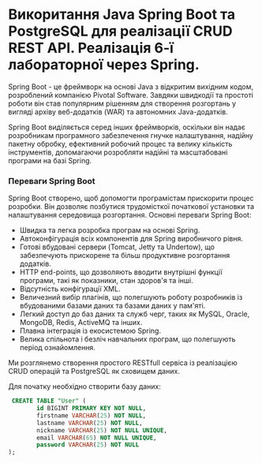# Викоритання Java Spring Boot та PostgreSQL для реалізації CRUD REST API. Реалізація 6-ї лабораторної через Spring. 

Spring Boot - це фреймворк на основі Java з відкритим вихідним кодом, 
розроблений компанією Pivotal Software. Завдяки швидкодії та простоті роботи 
він став популярним рішенням для створення розгортань у вигляді архіву веб-додатків 
(WAR) та автономних Java-додатків. 

Spring Boot виділяється серед інших фреймворків, оскільки він надає розробникам 
програмного забезпечення гнучке налаштування, надійну пакетну обробку, ефективний 
робочий процес та велику кількість інструментів, допомагаючи розробляти надійні та 
масштабовані програми на базі Spring.

### Переваги Spring Boot
Spring Boot створено, щоб допомогти програмістам прискорити процес розробки. 
Він дозволяє позбутися трудомісткої початкової установки та налаштування середовища 
розгортання. Основні переваги Spring Boot:
- Швидка та легка розробка програм на основі Spring.
- Автоконфігурація всіх компонентів для Spring виробничого рівня.
- Готові вбудовані сервери (Tomcat, Jetty та Undertow), що забезпечують прискорене 
та більш продуктивне розгортання додатків.
- HTTP end-points, що дозволяють вводити внутрішні функції програми, такі як 
показники, стан здоров'я та інші.
- Відсутність конфігурації XML.
- Величезний вибір плагінів, що полегшують роботу розробників із вбудованими 
базами даних та базами даних у пам'яті.
- Легкий доступ до баз даних та служб черг, таких як MySQL, Oracle, MongoDB, 
Redis, ActiveMQ та інших.
- Плавна інтеграція із екосистемою Spring.
- Велика спільнота і безліч навчальних програм, що полегшують період ознайомлення.

Ми розглянемо створення простого RESTfull сервіса із реалізацією CRUD операцій 
та PostgreSQL як сховищем даних. 

Для початку необхідно створити базу даних:
```sql
 CREATE TABLE "User" (
        id BIGINT PRIMARY KEY NOT NULL,
        firstname VARCHAR(25) NOT NULL,
        lastname VARCHAR(25) NOT NULL,
        nickname VARCHAR(25) NOT NULL UNIQUE,
        email VARCHAR(65) NOT NULL UNIQUE,
        password VARCHAR(25) NOT NULL
);
```
